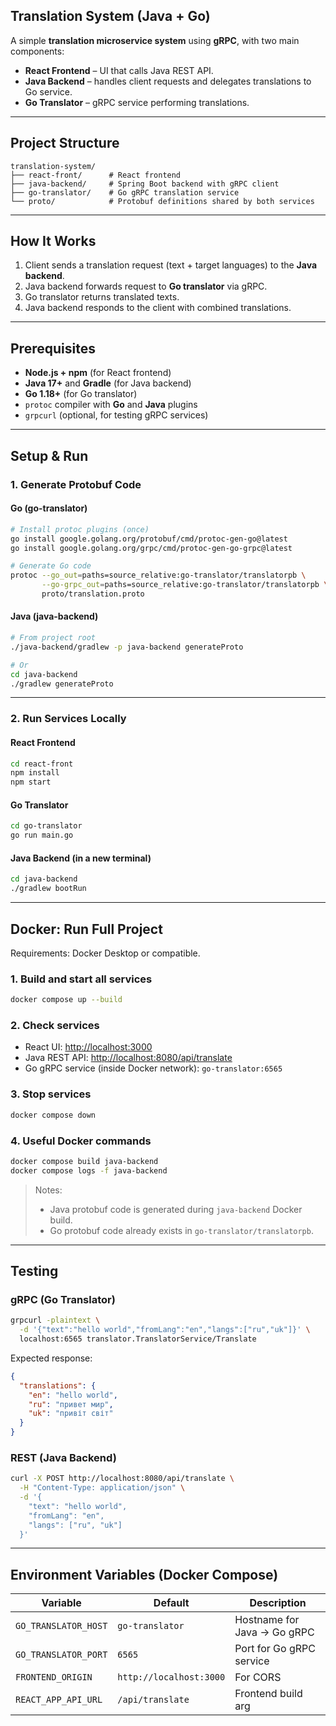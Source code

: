 ## Translation System (Java + Go)

A simple **translation microservice system** using **gRPC**, with two main components:

* **React Frontend** – UI that calls Java REST API.
* **Java Backend** – handles client requests and delegates translations to Go service.
* **Go Translator** – gRPC service performing translations.

---

## Project Structure

```
translation-system/
├── react-front/      # React frontend
├── java-backend/     # Spring Boot backend with gRPC client
├── go-translator/    # Go gRPC translation service
└── proto/            # Protobuf definitions shared by both services
```

---

## How It Works

1. Client sends a translation request (text + target languages) to the **Java backend**.
2. Java backend forwards request to **Go translator** via gRPC.
3. Go translator returns translated texts.
4. Java backend responds to the client with combined translations.

---

## Prerequisites

* **Node.js + npm** (for React frontend)
* **Java 17+** and **Gradle** (for Java backend)
* **Go 1.18+** (for Go translator)
* `protoc` compiler with **Go** and **Java** plugins
* `grpcurl` (optional, for testing gRPC services)

---

## Setup & Run

### 1. Generate Protobuf Code

#### Go (go-translator)

```bash
# Install protoc plugins (once)
go install google.golang.org/protobuf/cmd/protoc-gen-go@latest
go install google.golang.org/grpc/cmd/protoc-gen-go-grpc@latest

# Generate Go code
protoc --go_out=paths=source_relative:go-translator/translatorpb \
       --go-grpc_out=paths=source_relative:go-translator/translatorpb \
       proto/translation.proto
```

#### Java (java-backend)

```bash
# From project root
./java-backend/gradlew -p java-backend generateProto

# Or
cd java-backend
./gradlew generateProto
```

---

### 2. Run Services Locally

#### React Frontend

```bash
cd react-front
npm install
npm start
```

#### Go Translator

```bash
cd go-translator
go run main.go
```

#### Java Backend (in a new terminal)

```bash
cd java-backend
./gradlew bootRun
```

---

## Docker: Run Full Project

Requirements: Docker Desktop or compatible.

### 1. Build and start all services

```bash
docker compose up --build
```

### 2. Check services

* React UI: [http://localhost:3000](http://localhost:3000)
* Java REST API: [http://localhost:8080/api/translate](http://localhost:8080/api/translate)
* Go gRPC service (inside Docker network): `go-translator:6565`

### 3. Stop services

```bash
docker compose down
```

### 4. Useful Docker commands

```bash
docker compose build java-backend
docker compose logs -f java-backend
```

> Notes:
>
> * Java protobuf code is generated during `java-backend` Docker build.
> * Go protobuf code already exists in `go-translator/translatorpb`.

---

## Testing

### gRPC (Go Translator)

```bash
grpcurl -plaintext \
  -d '{"text":"hello world","fromLang":"en","langs":["ru","uk"]}' \
  localhost:6565 translator.TranslatorService/Translate
```

Expected response:

```json
{
  "translations": {
    "en": "hello world",
    "ru": "привет мир",
    "uk": "привіт світ"
  }
}
```

### REST (Java Backend)

```bash
curl -X POST http://localhost:8080/api/translate \
  -H "Content-Type: application/json" \
  -d '{
    "text": "hello world",
    "fromLang": "en",
    "langs": ["ru", "uk"]
  }'
```

---

## Environment Variables (Docker Compose)

| Variable             | Default                 | Description                 |
| -------------------- | ----------------------- | --------------------------- |
| `GO_TRANSLATOR_HOST` | `go-translator`         | Hostname for Java → Go gRPC |
| `GO_TRANSLATOR_PORT` | `6565`                  | Port for Go gRPC service    |
| `FRONTEND_ORIGIN`    | `http://localhost:3000` | For CORS                    |
| `REACT_APP_API_URL`  | `/api/translate`        | Frontend build arg          |
